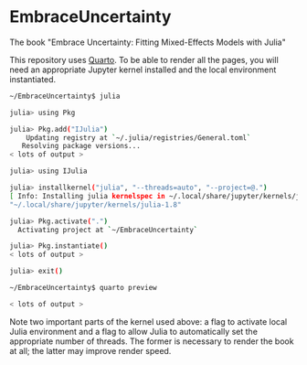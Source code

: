 # EmbraceUncertainty

The book "Embrace Uncertainty: Fitting Mixed-Effects Models with Julia"

This repository uses [Quarto](https://quarto.org). To be able to render all the pages, you will need an appropriate Jupyter kernel installed and the local environment instantiated.

```sh
~/EmbraceUncertainty$ julia

julia> using Pkg

julia> Pkg.add("IJulia")
    Updating registry at `~/.julia/registries/General.toml`
   Resolving package versions...
< lots of output >

julia> using IJulia

julia> installkernel("julia", "--threads=auto", "--project=@.")
[ Info: Installing julia kernelspec in ~/.local/share/jupyter/kernels/julia-1.8
"~/.local/share/jupyter/kernels/julia-1.8"

julia> Pkg.activate(".")
  Activating project at `~/EmbraceUncertainty`

julia> Pkg.instantiate()
< lots of output >

julia> exit()

~/EmbraceUncertainty$ quarto preview

< lots of output >

```

Note two important parts of the kernel used above: a flag to activate local Julia environment and a flag to allow Julia to automatically set the appropriate number of threads.
The former is necessary to render the book at all; the latter may improve render speed.
